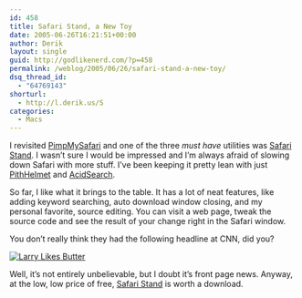 ```yaml
---
id: 458
title: Safari Stand, a New Toy
date: 2005-06-26T16:21:51+00:00
author: Derik
layout: single
guid: http://godlikenerd.com/?p=458
permalink: /weblog/2005/06/26/safari-stand-a-new-toy/
dsq_thread_id:
  - "64769143"
shorturl:
  - http://l.derik.us/S
categories:
  - Macs
---
```

I revisited [PimpMySafari](http://pimpmysafari.com/) and one of the three _must have_ utilities was [Safari Stand](http://hetima.com/safari/stand-e.html). I wasn&#8217;t sure I would be impressed and I&#8217;m always afraid of slowing down Safari with more stuff. I&#8217;ve been keeping it pretty lean with just [PithHelmet](http://culater.net/software/PithHelmet/PithHelmet.php) and [AcidSearch](http://pozytron.com/acidsearch).

So far, I like what it brings to the table. It has a lot of neat features, like adding keyword searching, auto download window closing, and my personal favorite, source editing. You can visit a web page, tweak the source code and see the result of your change right in the Safari window.

You don&#8217;t really think they had the following headline at CNN, did you?

[![Larry Likes Butter](http://photos15.flickr.com/21732004_edb5dbea95_m.jpg)](http://flickr.com/photos/19959606@N00/21732004 "Larry Likes Butter")

Well, it&#8217;s not entirely unbelievable, but I doubt it&#8217;s front page news. Anyway, at the low, low price of free, [Safari Stand](http://hetima.com/safari/stand-e.html) is worth a download.